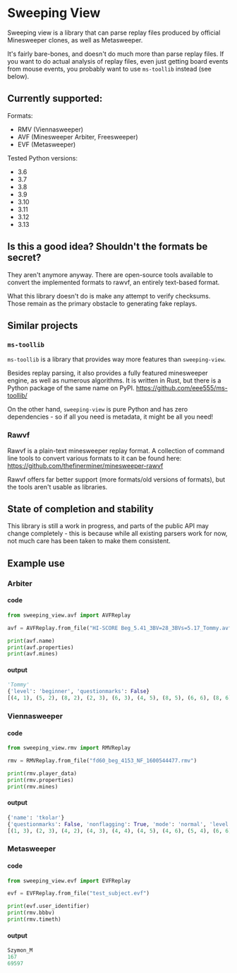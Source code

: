 # Sweeping View

Sweeping view is a library that can parse replay files produced by official
Minesweeper clones, as well as Metasweeper.

It's fairly bare-bones, and doesn't do much more than parse replay files. If
you want to do actual analysis of replay files, even just getting board events
from mouse events, you probably want to use `ms-toollib` instead (see below).

## Currently supported:

Formats:
 - RMV (Viennasweeper)
 - AVF (Minesweeper Arbiter, Freesweeper)
 - EVF (Metasweeper)

Tested Python versions:
 - 3.6
 - 3.7
 - 3.8
 - 3.9
 - 3.10
 - 3.11
 - 3.12
 - 3.13

## Is this a good idea? Shouldn't the formats be secret?

They aren't anymore anyway. There are open-source tools available to convert
the implemented formats to rawvf, an entirely text-based format.

What this library doesn't do is make any attempt to verify checksums. Those
remain as the primary obstacle to generating fake replays.

## Similar projects

### `ms-toollib`

`ms-toollib` is a library that provides way more features than `sweeping-view`.

Besides replay parsing, it also provides a fully featured minesweeper engine,
as well as numerous algorithms. It is written in Rust, but there is a Python
package of the same name on PyPI.
https://github.com/eee555/ms-toollib/

On the other hand, `sweeping-view` is pure Python and has zero dependencies -
so if all you need is metadata, it might be all you need!

### Rawvf

Rawvf is a plain-text minesweeper replay format. A collection of command line
tools to convert various formats to it can be found here:
https://github.com/thefinerminer/minesweeper-rawvf

Rawvf offers far better support (more formats/old versions of formats), but the
tools aren't usable as libraries.

## State of completion and stability

This library is still a work in progress, and parts of the public API may
change completely - this is because while all existing parsers work for now,
not much care has been taken to make them consistent.

## Example use

### Arbiter

#### code
```python
from sweeping_view.avf import AVFReplay

avf = AVFReplay.from_file("HI-SCORE Beg_5.41_3BV=28_3BVs=5.17_Tommy.avf")

print(avf.name)
print(avf.properties)
print(avf.mines)
```

#### output

```python
'Tommy'
{'level': 'beginner', 'questionmarks': False}
[(4, 1), (5, 2), (8, 2), (2, 3), (6, 3), (4, 5), (8, 5), (6, 6), (8, 6), (4, 7)]
```

### Viennasweeper

#### code
```python
from sweeping_view.rmv import RMVReplay

rmv = RMVReplay.from_file("fd60_beg_4153_NF_1600544477.rmv")

print(rmv.player_data)
print(rmv.properties)
print(rmv.mines)
```

#### output

```python
{'name': 'tkolar'}
{'questionmarks': False, 'nonflagging': True, 'mode': 'normal', 'level': 'beginner'}
[(1, 3), (2, 3), (4, 2), (4, 3), (4, 4), (4, 5), (4, 6), (5, 4), (6, 6), (7, 6)]
```

### Metasweeper

#### code
```python
from sweeping_view.evf import EVFReplay

evf = EVFReplay.from_file("test_subject.evf")

print(evf.user_identifier)
print(rmv.bbbv)
print(rmv.timeth)
```

#### output

```python
Szymon_M
167
69597
```
